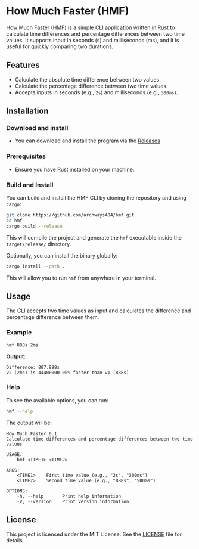 
# How Much Faster (HMF)

How Much Faster (HMF) is a simple CLI application written in Rust to calculate time differences and percentage differences between two time values. It supports input in seconds (s) and milliseconds (ms), and it is useful for quickly comparing two durations.

## Features

- Calculate the absolute time difference between two values.
- Calculate the percentage difference between two time values.
- Accepts inputs in seconds (e.g., `2s`) and milliseconds (e.g., `300ms`).

## Installation

### Download and install

- You can download and install the program via the [Releases](https://github.com/archways404/HMF/releases/)

### Prerequisites

- Ensure you have [Rust](https://www.rust-lang.org/tools/install) installed on your machine.

### Build and Install

You can build and install the HMF CLI by cloning the repository and using `cargo`:

```bash
git clone https://github.com/archways404/hmf.git
cd hmf
cargo build --release
```

This will compile the project and generate the `hmf` executable inside the `target/release/` directory.

Optionally, you can install the binary globally:

```bash
cargo install --path .
```

This will allow you to run `hmf` from anywhere in your terminal.

## Usage

The CLI accepts two time values as input and calculates the difference and percentage difference between them.

### Example

```bash
hmf 888s 2ms
```

**Output:**

```
Difference: 887.998s
v2 (2ms) is 44400000.00% faster than v1 (888s)
```

### Help

To see the available options, you can run:

```bash
hmf --help
```

The output will be:

```
How Much Faster 0.1
Calculate time differences and percentage differences between two time values

USAGE:
    hmf <TIME1> <TIME2>

ARGS:
    <TIME1>    First time value (e.g., "2s", "300ms")
    <TIME2>    Second time value (e.g., "888s", "500ms")

OPTIONS:
    -h, --help       Print help information
    -V, --version    Print version information
```

## License

This project is licensed under the MIT License. See the [LICENSE](https://github.com/archways404/HMF/blob/master/LICENSE) file for details.
